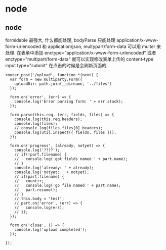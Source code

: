 # node

## node
formidable 最强大, 什么都能处理, bodyParse 只能处理 application/x-www-form-urlencoded 和 application/json, multypart/form-data 可以用 multer 来处理.
在表单中添加 enctype="application/x-www-form-urlencoded" 或者 enctype="multipart/form-data" 就可以实现修改表单上传的 content-type
input type="submit" 在点击的时候是会刷新页面的.
```
router.post('/upload', function *(next) {
  var form = new multiparty.Form({
    uploadDir: path.join(__dirname, '../files')
  });
  
  form.on('error', (err) => {
    console.log('Error parsing form: ' + err.stack);
  });

  form.parse(this.req, (err, fields, files) => {
    console.log(this.req.headers);
    console.log(files);
    // console.log(files.files[0].headers);
    console.log(util.inspect({ fields, files }));
  });

  form.on('progress', (already, notyet) => {
    console.log('????');
    // if(!part.filename) {
    //   console.log('got fields named ' + part.name);
    // }
    console.log('already: ' + already);
    console.log('notyet: ' + notyet);
    // if(part.filename) {
    //   count++;
    //   console.log('go file named ' + part.name);
    //   part.resume();
    // }
    // this.body = 'test';
    // part.on('error', (err) => {
    //   console.log(err);
    // });
  });

  form.on('close', () => {
    console.log('upload completed');
  });

});

```